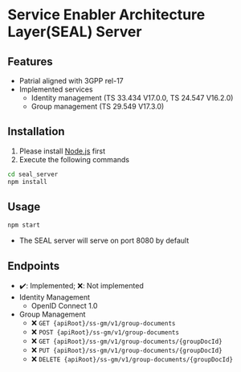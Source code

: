 # Service Enabler Architecture Layer(SEAL) Server

## Features

- Patrial aligned with 3GPP rel-17
- Implemented services
  - Identity management (TS 33.434 V17.0.0, TS 24.547 V16.2.0)
  - Group management (TS 29.549 V17.3.0)

## Installation

1. Please install [Node.js](https://nodejs.org/en/) first
2. Execute the following commands

```bash
cd seal_server
npm install
```

## Usage

```bash
npm start
```

- The SEAL server will serve on port 8080 by default

## Endpoints

- ✔️: Implemented; ❌: Not implemented
- Identity Management
  - OpenID Connect 1.0
- Group Management
  - ❌ `GET {apiRoot}/ss-gm/v1/group-documents`
  - ❌ `POST {apiRoot}/ss-gm/v1/group-documents`
  - ❌ `GET {apiRoot}/ss-gm/v1/group-documents/{groupDocId}`
  - ❌ `PUT {apiRoot}/ss-gm/v1/group-documents/{groupDocId}`
  - ❌ `DELETE {apiRoot}/ss-gm/v1/group-documents/{groupDocId}`
